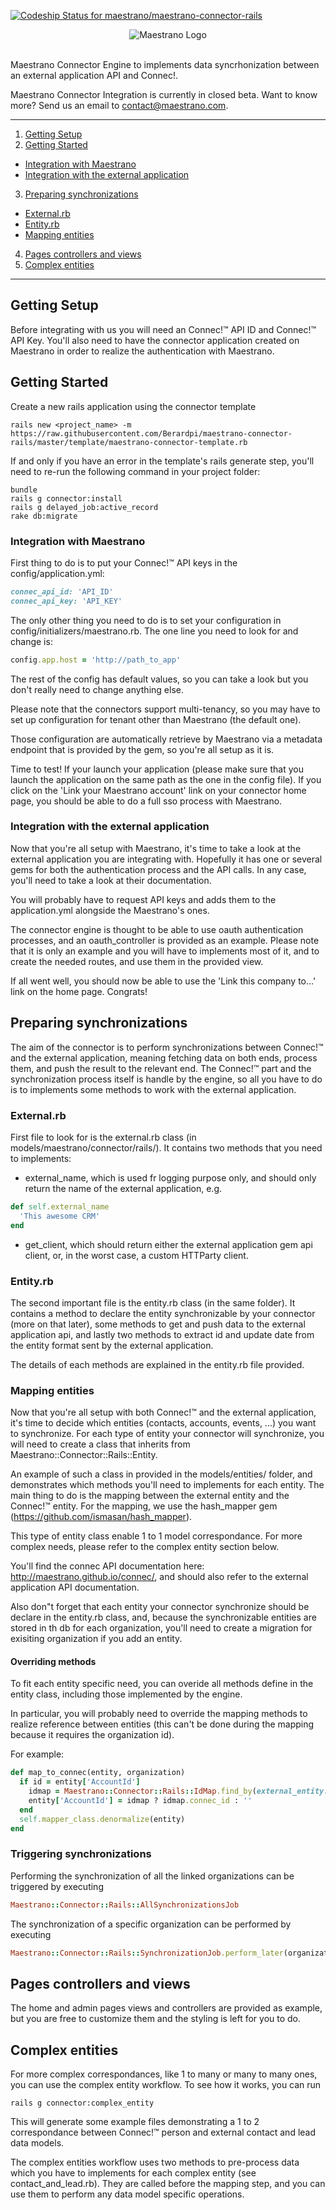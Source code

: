 [ ![Codeship Status for maestrano/maestrano-connector-rails](https://codeship.com/projects/e7990b70-b04d-0133-c4e7-5e399acd7f73/status?branch=master)](https://codeship.com/projects/132645)

<p align="center">
  <img src="https://raw.github.com/maestrano/maestrano-connector-rails/master/maestrano.png" alt="Maestrano Logo">
  <br/>
  <br/>
</p>

Maestrano Connector Engine to implements data syncrhonization between an external application API and Connec!.

Maestrano Connector Integration is currently in closed beta. Want to know more? Send us an email to <contact@maestrano.com>.

- - -

1. [Getting Setup](#getting-setup)
2. [Getting Started](#getting-started)
  * [Integration with Maestrano](#integration-with-maestrano)
  * [Integration with the external application](#integration-with-the-external-application)
3. [Preparing synchronizations](#preparing-synchronizations)
  * [External.rb](#external.rb)
  * [Entity.rb](#entity.rb)
  * [Mapping entities](#mapping-entities)
4. [Pages controllers and views](#pages-controllers-and-views)
5. [Complex entities](#complex-entities)

- - -

## Getting Setup
Before integrating with us you will need an Connec!™ API ID and Connec!™ API Key. You'll also need to have the connector application created on Maestrano in order to realize the authentication with Maestrano.

## Getting Started
Create a new rails application using the connector template
```console
rails new <project_name> -m https://raw.githubusercontent.com/Berardpi/maestrano-connector-rails/master/template/maestrano-connector-template.rb
```

If and only if you have an error in the template's rails generate step, you'll need to re-run the following command in your project folder:
```console
bundle
rails g connector:install
rails g delayed_job:active_record
rake db:migrate
```

### Integration with Maestrano

First thing to do is to put your Connec!™ API keys in the config/application.yml:
```ruby
connec_api_id: 'API_ID'
connec_api_key: 'API_KEY'
```

The only other thing you need to do is to set your configuration in config/initializers/maestrano.rb. The one line you need to look for and change is:
```ruby
config.app.host = 'http://path_to_app'
```
The rest of the config has default values, so you can take a look but you don't really need to change anything else.

Please note that the connectors support multi-tenancy, so you may have to set up configuration for tenant other than Maestrano (the default one).

Those configuration are automatically retrieve by Maestrano via a metadata endpoint that is provided by the gem, so you're all setup as it is.

Time to test! If your launch your application (please make sure that you launch the application on the same path as the one in the config file). If you click on the 'Link your Maestrano account' link on your connector home page, you should be able to do a full sso process with Maestrano.

### Integration with the external application

Now that you're all setup with Maestrano, it's time to take a look at the external application you are integrating with. Hopefully it has one or several gems for both the authentication process and the API calls. In any case, you'll need to take a look at their documentation.

You will probably have to request API keys and adds them to the application.yml alongside the Maestrano's ones.

The connector engine is thought to be able to use oauth authentication processes, and an oauth_controller is provided as an example. Please note that it is only an example and you will have to implements most of it, and to create the needed routes, and use them in the provided view.

If all went well, you should now be able to use the 'Link this company to...' link on the home page. Congrats!

## Preparing synchronizations

The aim of the connector is to perform synchronizations between Connec!™ and the external application, meaning fetching data on both ends, process them, and push the result to the relevant end. The Connec!™ part and the synchronization process itself is handle by the engine, so all you have to do is to implements some methods to work with the external application.

### External.rb

First file to look for is the external.rb class (in models/maestrano/connector/rails/). It contains two methods that you need to implements:

* external_name, which is used fr logging purpose only, and should only return the name of the external application, e.g.
```ruby
def self.external_name
  'This awesome CRM'
end
```
* get_client, which should return either the external application gem api client, or, in the worst case, a custom HTTParty client.


### Entity.rb

The second important file is the entity.rb class (in the same folder). It contains a method to declare the entity synchronizable by your connector (more on that later), some methods to get and push data to the external application api, and lastly two methods to extract id and update date from the entity format sent by the external application.

The details of each methods are explained in the entity.rb file provided.

### Mapping entities

Now that you're all setup with both Connec!™ and the external application, it's time to decide which entities (contacts, accounts, events, ...) you want to synchronize. For each type of entity your connector will synchronize, you will need to create a class that inherits from Maestrano::Connector::Rails::Entity.

An example of such a class in provided in the models/entities/ folder, and demonstrates which methods you'll need to implements for each entity. The main thing to do is the mapping between the external entity and the Connec!™ entity. For the mapping, we use the hash_mapper gem (<https://github.com/ismasan/hash_mapper>).

This type of entity class enable 1 to 1 model correspondance. For more complex needs, please refer to the complex entity section below.

You'll find the connec API documentation here: <http://maestrano.github.io/connec/>, and should also refer to the external application API documentation.

Also don"t forget that each entity your connector synchronize should be declare in the entity.rb class, and, because the synchronizable entities are stored in th db for each organization, you'll need to create a migration for exisiting organization if you add an entity.

#### Overriding methods

To fit each entity specific need, you can overide all methods define in the entity class, including those implemented by the engine.

In particular, you will probably need to override the mapping methods to realize reference between entities (this can't be done during the mapping because it requires the organization id).

For example:
```ruby
def map_to_connec(entity, organization)
  if id = entity['AccountId']
    idmap = Maestrano::Connector::Rails::IdMap.find_by(external_entity: 'account', external_id: id, organization_id: organization.id, connec_entity: 'organization')
    entity['AccountId'] = idmap ? idmap.connec_id : ''
  end
  self.mapper_class.denormalize(entity)
end
```

### Triggering synchronizations
Performing the synchronization of all the linked organizations can be triggered by executing
```ruby
Maestrano::Connector::Rails::AllSynchronizationsJob
```

The synchronization of a specific organization can be performed by executing
```ruby
Maestrano::Connector::Rails::SynchronizationJob.perform_later(organization, {})
```

## Pages controllers and views

The home and admin pages views and controllers are provided as example, but you are free to customize them and the styling is left for you to do.

## Complex entities

For more complex correspondances, like 1 to many or many to many ones, you can use the complex entity workflow. To see how it works, you can run
```console
rails g connector:complex_entity
```

This will generate some example files demonstrating a 1 to 2 correspondance between Connec!™ person and external contact and lead data models.

The complex entities workflow uses two methods to pre-process data which you have to implements for each complex entity (see contact_and_lead.rb). They are called before the mapping step, and you can use them to perform any data model specific operations.
